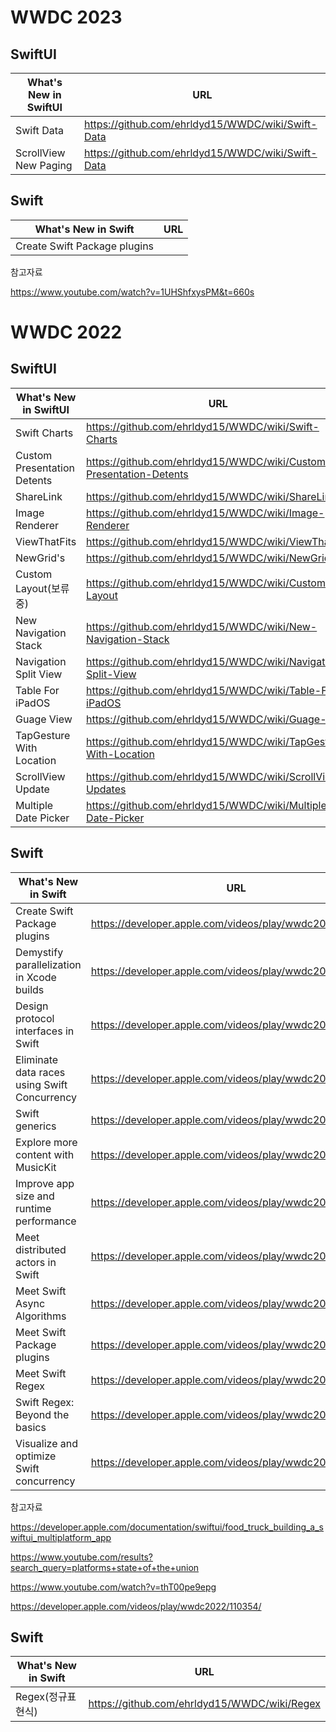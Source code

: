 # WWDC 2023

## SwiftUI

| What's New in SwiftUI | URL |
| ------ | ------ |
| Swift Data | https://github.com/ehrldyd15/WWDC/wiki/Swift-Data |
| ScrollView New Paging | https://github.com/ehrldyd15/WWDC/wiki/Swift-Data |

## Swift

| What's New in Swift | URL |
| ------ | ------ |
| Create Swift Package plugins |  |

참고자료

https://www.youtube.com/watch?v=1UHShfxysPM&t=660s

# WWDC 2022

## SwiftUI

| What's New in SwiftUI | URL |
| ------ | ------ |
| Swift Charts | https://github.com/ehrldyd15/WWDC/wiki/Swift-Charts |
| Custom Presentation Detents | https://github.com/ehrldyd15/WWDC/wiki/Custom-Presentation-Detents |
| ShareLink | https://github.com/ehrldyd15/WWDC/wiki/ShareLink |
| Image Renderer | https://github.com/ehrldyd15/WWDC/wiki/Image-Renderer |
| ViewThatFits | https://github.com/ehrldyd15/WWDC/wiki/ViewThatFits |
| NewGrid's | https://github.com/ehrldyd15/WWDC/wiki/NewGrid's |
| Custom Layout(보류중) | https://github.com/ehrldyd15/WWDC/wiki/Custom-Layout |
| New Navigation Stack | https://github.com/ehrldyd15/WWDC/wiki/New-Navigation-Stack |
| Navigation Split View | https://github.com/ehrldyd15/WWDC/wiki/Navigation-Split-View |
| Table For iPadOS | https://github.com/ehrldyd15/WWDC/wiki/Table-For-iPadOS |
| Guage View | https://github.com/ehrldyd15/WWDC/wiki/Guage-View |
| TapGesture With Location | https://github.com/ehrldyd15/WWDC/wiki/TapGesture-With-Location |
| ScrollView Update | https://github.com/ehrldyd15/WWDC/wiki/ScrollView-Updates |
| Multiple Date Picker | https://github.com/ehrldyd15/WWDC/wiki/Multiple-Date-Picker |

## Swift

| What's New in Swift | URL |
| ------ | ------ |
| Create Swift Package plugins | https://developer.apple.com/videos/play/wwdc2022/110401 |
| Demystify parallelization in Xcode builds | https://developer.apple.com/videos/play/wwdc2022/110364 |
| Design protocol interfaces in Swift | https://developer.apple.com/videos/play/wwdc2022/110353 |
| Eliminate data races using Swift Concurrency | https://developer.apple.com/videos/play/wwdc2022/110351 |
| Swift generics | https://developer.apple.com/videos/play/wwdc2022/110352 |
| Explore more content with MusicKit | https://developer.apple.com/videos/play/wwdc2022/110347 |
| Improve app size and runtime performance | https://developer.apple.com/videos/play/wwdc2022/110363 |
| Meet distributed actors in Swift | https://developer.apple.com/videos/play/wwdc2022/110356 |
| Meet Swift Async Algorithms | https://developer.apple.com/videos/play/wwdc2022/110355 |
| Meet Swift Package plugins | https://developer.apple.com/videos/play/wwdc2022/110359 |
| Meet Swift Regex | https://developer.apple.com/videos/play/wwdc2022/110357 |
| Swift Regex: Beyond the basics | https://developer.apple.com/videos/play/wwdc2022/110358 |
| Visualize and optimize Swift concurrency | https://developer.apple.com/videos/play/wwdc2022/110350 |

참고자료

https://developer.apple.com/documentation/swiftui/food_truck_building_a_swiftui_multiplatform_app

https://www.youtube.com/results?search_query=platforms+state+of+the+union

https://www.youtube.com/watch?v=thT00pe9epg

https://developer.apple.com/videos/play/wwdc2022/110354/

## Swift

| What's New in Swift | URL |
| ------ | ------ |
| Regex(정규표현식) | https://github.com/ehrldyd15/WWDC/wiki/Regex |

